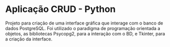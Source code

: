 # Aplicação CRUD - Python

Projeto para criação de uma interface gráfica que interage com o banco de dados PostgreSQL.
Foi utilizado o paradigma de programação orientada a objetos, as bibliotecas Psycopg2, para a interação com o BD, e Tkinter, para a criação da interface.
